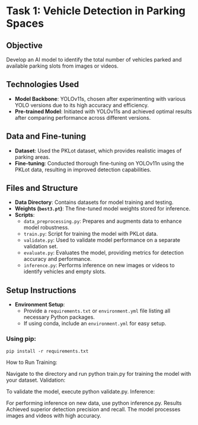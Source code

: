 # Task 1: Vehicle Detection in Parking Spaces

## Objective
Develop an AI model to identify the total number of vehicles parked and available parking slots from images or videos.

## Technologies Used
- **Model Backbone**: YOLOv11s, chosen after experimenting with various YOLO versions due to its high accuracy and efficiency.
- **Pre-trained Model**: Initiated with YOLOv11s and achieved optimal results after comparing performance across different versions.

## Data and Fine-tuning
- **Dataset**: Used the PKLot dataset, which provides realistic images of parking areas.
- **Fine-tuning**: Conducted thorough fine-tuning on YOLOv11n using the PKLot data, resulting in improved detection capabilities.

## Files and Structure

- **Data Directory**: Contains datasets for model training and testing.
- **Weights (`best3.pt`)**: The fine-tuned model weights stored for inference.
- **Scripts**:
  - `data_preprocessing.py`: Prepares and augments data to enhance model robustness.
  - `train.py`: Script for training the model with PKLot data.
  - `validate.py`: Used to validate model performance on a separate validation set.
  - `evaluate.py`: Evaluates the model, providing metrics for detection accuracy and performance.
  - `inference.py`: Performs inference on new images or videos to identify vehicles and empty slots.

## Setup Instructions

- **Environment Setup**:
  - Provide a `requirements.txt` or `environment.yml` file listing all necessary Python packages.
  - If using conda, include an `environment.yml` for easy setup.

### Using pip:
```shell
pip install -r requirements.txt
```
How to Run
Training:

Navigate to the directory and run python train.py for training the model with your dataset.
Validation:

To validate the model, execute python validate.py.
Inference:

For performing inference on new data, use python inference.py.
Results
Achieved superior detection precision and recall.
The model processes images and videos with high accuracy.
